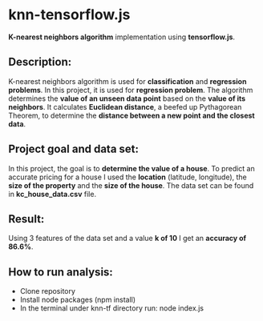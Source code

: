 # knn-tensorflow.js

**K-nearest neighbors algorithm** implementation using **tensorflow.js**.

## Description:

K-nearest neighbors algorithm is used for **classification** and **regression problems**.
In this project, it is used for **regression problem**.
The algorithm determines the **value of an unseen data point** based on the **value of its neighbors**. It calculates **Euclidean distance**, a beefed up Pythagorean Theorem, to determine the **distance between a new point and the closest data**.

## Project goal and data set:

In this project, the goal is to **determine the value of a house**.
To predict an accurate pricing for a house I used the **location** (latitude, longitude), the **size of the property** and the **size of the house**. The data set can be found in **kc_house_data.csv** file.

## Result:

Using 3 features of the data set and a value **k of 10** I get an **accuracy of 86.6%**.

## How to run analysis:

- Clone repository
- Install node packages (npm install)
- In the terminal under knn-tf directory run: node index.js
